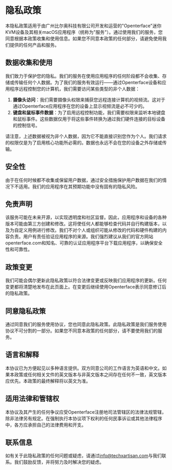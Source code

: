 # 隐私政策

本隐私政策适用于由广州比尔奥科技有限公司开发和运营的"Openterface"迷你KVM设备及其相关macOS应用程序（统称为"服务"）。通过使用我们的服务，您同意根据本政策收集和使用信息。如果您不同意本政策的任何部分，请避免使用我们提供的任何产品和服务。

## **数据收集和使用**

我们致力于保护您的隐私。我们的服务在使用应用程序的任何阶段都不会收集、存储或传输任何个人数据。为了我们的服务有效运行——通过Openterface设备和应用程序远程控制您的计算机，我们需要访问某些类型的非个人数据：

1. **摄像头访问**：我们需要摄像头权限来捕获您远程连接计算机的视频流。这对于通过Openterface应用程序在您的设备上显示视频流是必不可少的。
2. **键盘和鼠标事件数据**：为了启用远程控制功能，我们需要权限来监听本地键盘和鼠标事件。这些数据仅用于将这些事件转换为通过我们硬件连接的目标设备的控制信号。

请注意，上述数据被视为非个人数据，因为它不能直接识别您作为个人。我们请求的权限仅是为了启用核心功能所必需的。数据也永远不会在您的设备之外存储或传输。

## **安全性**

由于在任何时候都不收集或保留用户数据，通过安全措施保护用户数据在我们的情况下不适用。我们的应用程序在其预期功能中没有固有的隐私风险。

## **免责声明**

该服务可能在未来开源，以实现透明度和社区监督。因此，应用程序和设备的各种版本可能由第三方创建和修改。这将使任何人都能够检查代码并自行构建版本，以及为自定义用例进行修改。我们不对个人或组织可能从修改的代码和硬件构建的内容负责。用户有责任验证应用程序的来源。我们强烈建议从我们的官方网站openterface.com和知名、可靠的认证应用程序平台下载应用程序，以确保安全性和可靠性。

## **政策变更**

我们可能会偶尔更新此隐私政策以符合法律变更或反映我们应用程序的更新。任何变更都将清楚地发布在此页面上。在变更后继续使用Openterface表示同意修订后的隐私政策。

## **同意隐私政策**

通过同意我们的服务使用协议，您也同意此隐私政策。此隐私政策是我们服务使用协议不可分割的一部分。如果您不同意本政策的任何部分，请不要使用我们的服务。

## **语言和解释**

本协议已为方便起见以多种语言提供。双方同意公司的工作语言为英语和中文。如果本政策或任何相关文件的英文版本与非英文版本之间存在任何不一致，英文版本应优先。本政策的最终解释将以英文为准。

## **适用法律和管辖权**

本协议及其产生的任何争议应受Openterface注册地司法管辖区的法律法规管辖，除非法律另有规定。在强制执行本协议项下权利的任何民事诉讼或其他法律程序中，各方应承担自己的法律费用和开支。

## **联系信息**

如有关于此隐私政策的任何问题或疑虑，请通过[info@techxartisan.com](mailto:info@techxartisan.com)与我们联系。我们鼓励反馈，并将努力及时解决您的疑虑。
